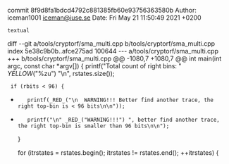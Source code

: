 commit 8f9d8fa1bdcd4792c881385fb60e93756363580b
Author: iceman1001 <iceman@iuse.se>
Date:   Fri May 21 11:50:49 2021 +0200

    textual

diff --git a/tools/cryptorf/sma_multi.cpp b/tools/cryptorf/sma_multi.cpp
index 5e38c9b0b..afce275ad 100644
--- a/tools/cryptorf/sma_multi.cpp
+++ b/tools/cryptorf/sma_multi.cpp
@@ -1080,7 +1080,7 @@ int main(int argc, const char *argv[]) {
     printf("Total count of right bins: " _YELLOW_("%zu") "\n", rstates.size());
 
     if (rbits < 96) {
-        printf(_RED_("\n  WARNING!!! Better find another trace, the right top-bin is < 96 bits\n\n"));
+        printf("\n" _RED_("WARNING!!!") ", better find another trace, the right top-bin is smaller than 96 bits\n\n");
     }
 
     for (itrstates = rstates.begin(); itrstates != rstates.end(); ++itrstates) {
